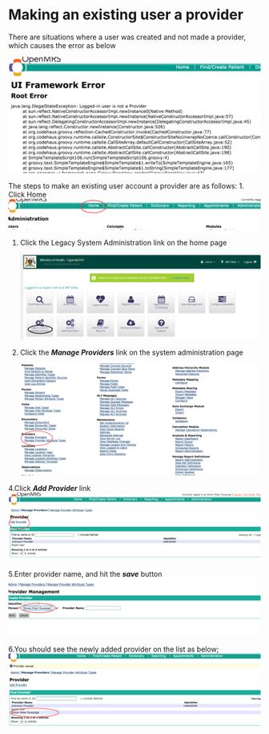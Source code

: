 # Making an existing user a provider

There are situations where a user was created and not made a provider, which causes the error as below

![Error Logged In User is Not a Provider](../images/error_loggedin_user_isnotaprovider.png)

The steps to make an existing user account a provider are as follows: 1. Click Home ![Legacy UI Menu](../images/legacy-menu.png)

1. Click the Legacy System Administration link on the home page

   ![Legacy System Administration link](../images/legacy_system%20administration_link.png)

2. Click the _**Manage Providers**_ link on the system administration page

   ![Manage Providers link](../images/manage_providers.png)

4.Click _**Add Provider**_ link ![Add Provider](../images/add_provider.png)

5.Enter provider name, and hit the _**save**_ button ![Provider Name](../images/enter_provider_name.png)

6.You should see the newly added provider on the list as below; ![Provider Added link](../images/provider_added.png)

